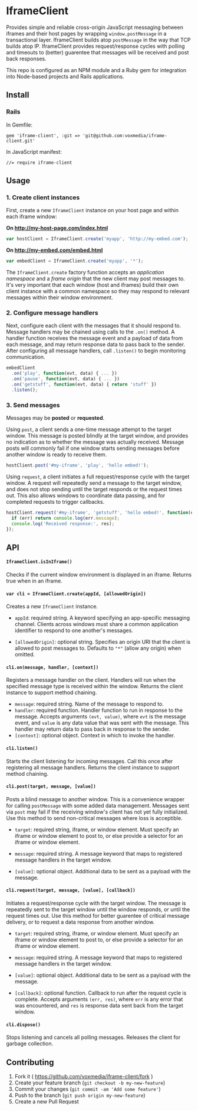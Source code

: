 # IframeClient

Provides simple and reliable cross-origin JavaScript messaging between iframes and their host pages by wrapping `window.postMessage` in a transactional layer. IframeClient builds atop `postMessage` in the way that TCP builds atop IP. IframeClient provides request/response cycles with polling and timeouts to (better) guarentee that messages will be received and post back responses.

This repo is configured as an NPM module and a Ruby gem for integration into Node-based projects and Rails applications.

## Install

### Rails

In Gemfile:

`gem 'iframe-client', :git => 'git@github.com:voxmedia/iframe-client.git'`

In JavaScript manifest:

`//= require iframe-client`

## Usage

### 1. Create client instances

First, create a new `IframeClient` instance on your host page and within each iframe window:

**On http://my-host-page.com/index.html**

```javascript
var hostClient = IframeClient.create('myapp', 'http://my-embed.com');
```

**On http://my-embed.com/embed.html**

```javascript
var embedClient = IframeClient.create('myapp', '*');
```

The `IframeClient.create` factory function accepts an _application namespace_ and a _frame origin_ that the new client may post messages to. It's very important that each window (host and iframes) build their own client instance with a common namespace so they may respond to relevant messages within their window environment.

### 2. Configure message handlers

Next, configure each client with the messages that it should respond to. Message handlers may be chained using calls to the `.on()` method. A handler function receives the message event and a payload of data from each message, and may return response data to pass back to the sender. After configuring all message handlers, call `.listen()` to begin monitoring communication.

```javascript
embedClient
  .on('play', function(evt, data) { ... })
  .on('pause', function(evt, data) { ... })
  .on('getstuff', function(evt, data) { return 'stuff' })
  .listen();
```

### 3. Send messages

Messages may be **posted** or **requested**.

Using `post`, a client sends a one-time message attempt to the target window. This message is posted blindly at the target window, and provides no indication as to whether the message was actually received. Message posts will commonly fail if one window starts sending messages before another window is ready to receive them.

```javascript
hostClient.post('#my-iframe', 'play', 'hello embed!');
```

Using `request`, a client initiates a full request/response cycle with the target window. A request will repeatedly send a message to the target window, and does not stop sending until the target responds or the request times out. This also allows windows to coordinate data passing, and for completed requests to trigger callbacks.

```javascript
hostClient.request('#my-iframe', 'getstuff', 'hello embed!', function(err, res) {
  if (err) return console.log(err.message);
  console.log('Received response:', res);
});
```

## API

#### `IframeClient.isInIframe()`

Checks if the current window environment is displayed in an iframe. Returns true when in an iframe.

#### `var cli = IframeClient.create(appId, [allowedOrigin])`

Creates a new `IframeClient` instance.

* `appId`: required string. A keyword specifying an app-specific messaging channel. Clients across windows must share a common application identifier to respond to one another's messages.

* `[allowedOrigin]`: optional string. Specifies an origin URI that the client is allowed to post messages to. Defaults to `"*"` (allow any origin) when omitted.

#### `cli.on(message, handler, [context])`

Registers a message handler on the client. Handlers will run when the specified message type is received within the window. Returns the client instance to support method chaining.

* `message`: required string. Name of the message to respond to.
* `handler`: required function. Handler function to run in response to the message. Accepts arguments `(evt, value)`, where `evt` is the message event, and `value` is any data value that was sent with the message. This handler may return data to pass back in response to the sender.
* `[context]`: optional object. Context in which to invoke the handler.

#### `cli.listen()`

Starts the client listening for incoming messages. Call this once after registering all message handlers. Returns the client instance to support method chaining.

#### `cli.post(target, message, [value])`

Posts a blind message to another window. This is a convenience wrapper for calling `postMessage` with some added data management. Messages sent via `post` may fail if the receiving window's client has not yet fully initialized. Use this method to send non-critical messages where loss is acceptible.

* `target`: required string, iframe, or window element. Must specify an iframe or window element to post to, or else provide a selector for an iframe or window element.

* `message`: required string. A message keyword that maps to registered message handlers in the target window.

* `[value]`: optional object. Additional data to be sent as a payload with the message.

#### `cli.request(target, message, [value], [callback])`

Initiates a request/response cycle with the target window. The message is repeatedly sent to the target window until the window responds, or until the request times out. Use this method for better guarentee of critical message delivery, or to request a data response from another window.

* `target`: required string, iframe, or window element. Must specify an iframe or window element to post to, or else provide a selector for an iframe or window element.

* `message`: required string. A message keyword that maps to registered message handlers in the target window.

* `[value]`: optional object. Additional data to be sent as a payload with the message.

* `[callback]`: optional function. Callback to run after the request cycle is complete. Accepts arguments `(err, res)`, where `err` is any error that was encountered, and `res` is response data sent back from the target window.

#### `cli.dispose()`

Stops listening and cancels all polling messages. Releases the client for garbage collection.

## Contributing

1. Fork it ( https://github.com/voxmedia/iframe-client/fork )
2. Create your feature branch (`git checkout -b my-new-feature`)
3. Commit your changes (`git commit -am 'Add some feature'`)
4. Push to the branch (`git push origin my-new-feature`)
5. Create a new Pull Request